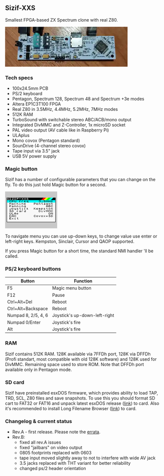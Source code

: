 ## Sizif-XXS
Smallest FPGA-based ZX Spectrum clone with real Z80.

[![photo](images/revA.small.webp)](images/revA.webp?raw=true)

### Tech specs
* 100x24.5mm PCB
* PS/2 keyboard
* Pentagon, Spectrum 128, Spectrum 48 and Spectrum +3e modes
* Altera EP1C3T100 FPGA
* Real Z80 in 3.5MHz, 4.4MHz, 5.2MHz, 7MHz modes
* 512K RAM
* TurboSound with switchable stereo ABC/ACB/mono output
* Integrated DivMMC and Z-Controller, 1x microSD socket
* PAL video output (AV cable like in Raspberry Pi)
* ULAplus
* Mono covox (Pentagon standard)
* SounDrive (4-channel stereo covox)
* Tape input via 3.5" jack
* USB 5V power supply

### Magic button
Sizif has a number of configurable parameters that you can change on the fly. To do this just hold Magic button for a second.

[![photo](doc/sizif-menu.gif)](doc/sizif-menu.gif?raw=true)

To navigate menu you can use up-down keys, to change value use enter or left-right keys. Kempston, Sinclair, Cursor and QAOP supported.

If you press Magic button for a short time, the standard NMI handler 'll be called.

### PS/2 keyboard buttons
| Button | Function |
| - | - |
| F5 | Magic menu button |
| F12 | Pause |
| Ctrl+Alt+Del | Reboot |
| Ctrl+Alt+Backspace | Reboot |
| Numpad 8, 2/5, 4, 6 | Joystick's up-down-left-right |
| Numpad 0/Enter | Joystick's fire |
| Alt | Joystick's fire |

### RAM
Sizif contains 512K RAM. 128K available via 7FFDh port, 128K via DFFDh (Profi standart, most compatible with old 128K software) and 128K used for DivMMC. Remaining space used to store ROM.  Note that DFFDh port available only in Pentagon mode.

### SD card
Sizif have preinstalled esxDOS firmware, which provides ability to load TAP, TRD, SCL, Z80 files and save snapshots. To use this you should format SD cart to FAT32 or FAT16 and unpack latest esxDOS release ([link](http://www.esxdos.org/index.html)) to card. Also it's recommended to install Long Filename Browser ([link](https://spectrumcomputing.co.uk/forums/viewtopic.php?t=2553)) to card.

### Changelog & current status
* Rev.A - first release. Please note the [errata](pcb/rev.A/ERRATA.txt).
* Rev.B:
    * fixed all rev.A issues
    * fixed "jailbars" on video output
    * 0805 footprints replaced with 0603
    * tape input moved slightly away to not to interfere with wide AV jack
    * 3.5 jacks replaced with THT variant for better reliability
    * changed ps/2 header orientation
